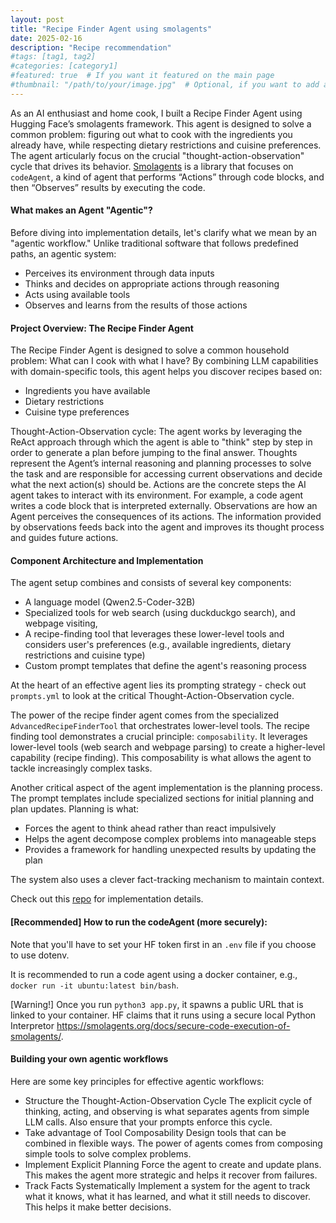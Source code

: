 ```yaml
---
layout: post
title: "Recipe Finder Agent using smolagents"
date: 2025-02-16
description: "Recipe recommendation"
#tags: [tag1, tag2]
#categories: [category1]
#featured: true  # If you want it featured on the main page
#thumbnail: "/path/to/your/image.jpg"  # Optional, if you want to add an image
---
```


As an AI enthusiast and home cook, I built a Recipe Finder Agent using Hugging Face’s smolagents framework. This agent is designed to solve a common problem: figuring out what to cook with the ingredients you already have, while respecting dietary restrictions and cuisine preferences. The agent articularly focus on the crucial "thought-action-observation" cycle that drives its behavior. [Smolagents](https://github.com/huggingface/smolagents) is a library that focuses on `codeAgent`, a kind of agent that performs “Actions” through code blocks, and then “Observes” results by executing the code. 

#### What makes an Agent "Agentic"?
Before diving into implementation details, let's clarify what we mean by an "agentic workflow." Unlike traditional software that follows predefined paths, an agentic system:

- Perceives its environment through data inputs
- Thinks and decides on appropriate actions through reasoning
- Acts using available tools
- Observes and learns from the results of those actions

#### Project Overview: The Recipe Finder Agent
The Recipe Finder Agent is designed to solve a common household problem: What can I cook with what I have? By combining LLM capabilities with domain-specific tools, this agent helps you discover recipes based on:

- Ingredients you have available
- Dietary restrictions 
- Cuisine type preferences

Thought-Action-Observation cycle: 
The agent works by leveraging the ReAct approach through which the agent is able to "think" step by step in order to generate a plan before jumping to the final answer. Thoughts represent the Agent’s internal reasoning and planning processes to solve the task and are responsible for accessing current observations and decide what the next action(s) should be. Actions are the concrete steps the AI agent takes to interact with its environment. For example, a code agent writes a code block that is interpreted externally. Observations are how an Agent perceives the consequences of its actions. The information provided by observations feeds back into the agent and improves its thought process and guides future actions.

#### Component Architecture and Implementation 
The agent setup combines and consists of several key components:

- A language model (Qwen2.5-Coder-32B)
- Specialized tools for web search (using duckduckgo search), and webpage visiting, 
- A recipe-finding tool that leverages these lower-level tools and considers user's preferences (e.g., available ingredients, dietary restrictions and cuisine type)
- Custom prompt templates that define the agent's reasoning process

At the heart of an effective agent lies its prompting strategy - check out `prompts.yml` to look at the critical Thought-Action-Observation cycle. 

The power of the recipe finder agent comes from the specialized `AdvancedRecipeFinderTool` that orchestrates lower-level tools. The recipe finding tool demonstrates a crucial principle: `composability`. It leverages lower-level tools (web search and webpage parsing) to create a higher-level capability (recipe finding). This composability is what allows the agent to tackle increasingly complex tasks.

Another critical aspect of the agent implementation is the planning process. The prompt templates include specialized sections for initial planning and plan updates. Planning is what:
- Forces the agent to think ahead rather than react impulsively
- Helps the agent decompose complex problems into manageable steps
- Provides a framework for handling unexpected results by updating the plan

The system also uses a clever fact-tracking mechanism to maintain context. 

Check out this [repo](https://huggingface.co/spaces/vntnn/First_agent_template/tree/main) for implementation details. 

#### [Recommended] How to run the codeAgent (more securely):

Note that you'll have to set your HF token first in an `.env` file if you choose to use dotenv. 

It is recommended to run a code agent using a docker container, e.g., `docker run -it ubuntu:latest bin/bash`. 

[Warning!] Once you run `python3 app.py`, it spawns a public URL that is linked to your container. HF claims that it runs using a secure local Python Interpretor https://smolagents.org/docs/secure-code-execution-of-smolagents/. 

#### Building your own agentic workflows
Here are some key principles for effective agentic workflows:
- Structure the Thought-Action-Observation Cycle
The explicit cycle of thinking, acting, and observing is what separates agents from simple LLM calls. Also ensure that your prompts enforce this cycle.
- Take advantage of Tool Composability
Design tools that can be combined in flexible ways. The power of agents comes from composing simple tools to solve complex problems.
- Implement Explicit Planning
Force the agent to create and update plans. This makes the agent more strategic and helps it recover from failures.
- Track Facts Systematically
Implement a system for the agent to track what it knows, what it has learned, and what it still needs to discover. This helps it make better decisions. 
